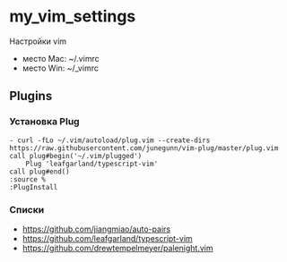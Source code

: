 # my_vim_settings
Настройки vim

- место Mac: ~/.vimrc
- место Win: ~/_vimrc

## Plugins
### Установка Plug
```
- curl -fLo ~/.vim/autoload/plug.vim --create-dirs https://raw.githubusercontent.com/junegunn/vim-plug/master/plug.vim
call plug#begin('~/.vim/plugged')
    Plug 'leafgarland/typescript-vim'
call plug#end()
:source %
:PlugInstall
```
### Списки
- https://github.com/jiangmiao/auto-pairs
- https://github.com/leafgarland/typescript-vim
- https://github.com/drewtempelmeyer/palenight.vim
